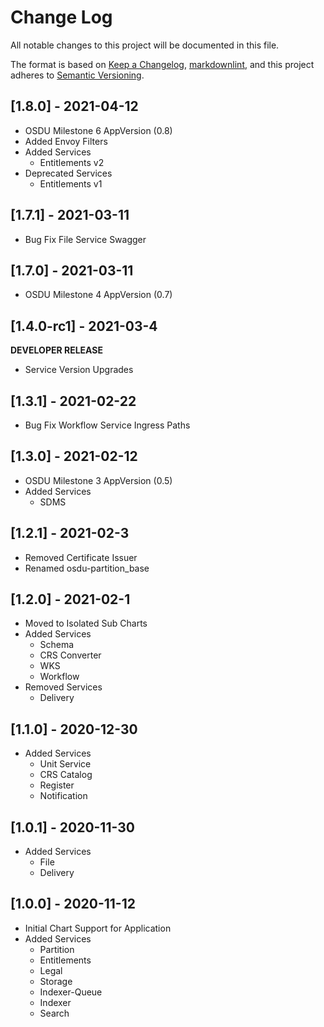 # Change Log

All notable changes to this project will be documented in this file.

The format is based on [Keep a Changelog](https://keepachangelog.com/en/1.0.0/),
[markdownlint](https://dlaa.me/markdownlint/),
and this project adheres to [Semantic Versioning](https://semver.org/spec/v2.0.0.html).


## [1.8.0] - 2021-04-12

- OSDU Milestone 6 AppVersion (0.8)
- Added Envoy Filters
- Added Services
  - Entitlements v2
- Deprecated Services
  - Entitlements v1


## [1.7.1] - 2021-03-11

- Bug Fix File Service Swagger


## [1.7.0] - 2021-03-11

- OSDU Milestone 4 AppVersion (0.7)


## [1.4.0-rc1] - 2021-03-4

__DEVELOPER RELEASE__

- Service Version Upgrades


## [1.3.1] - 2021-02-22

- Bug Fix Workflow Service Ingress Paths

## [1.3.0] - 2021-02-12

- OSDU Milestone 3 AppVersion (0.5)
- Added Services
  - SDMS


## [1.2.1] - 2021-02-3

- Removed Certificate Issuer
- Renamed osdu-partition_base

## [1.2.0] - 2021-02-1

- Moved to Isolated Sub Charts
- Added Services
  - Schema
  - CRS Converter
  - WKS
  - Workflow
- Removed Services
  - Delivery

## [1.1.0] - 2020-12-30

- Added Services
  - Unit Service
  - CRS Catalog
  - Register
  - Notification

## [1.0.1] - 2020-11-30

- Added Services
  - File
  - Delivery

## [1.0.0] - 2020-11-12

- Initial Chart Support for Application
- Added Services
  - Partition
  - Entitlements
  - Legal
  - Storage
  - Indexer-Queue
  - Indexer
  - Search
